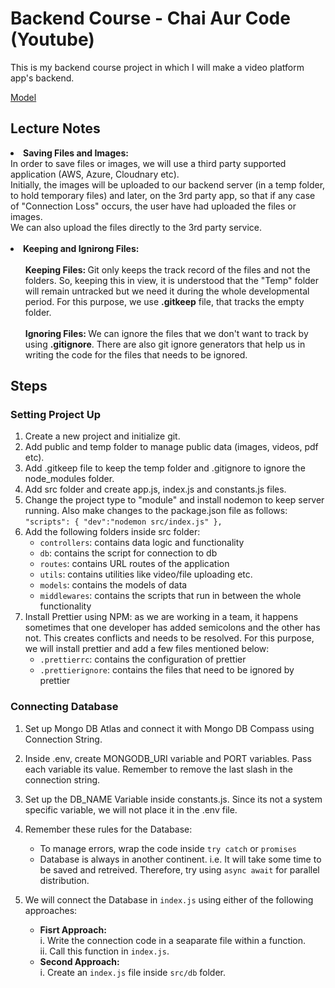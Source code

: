 # Backend Course - Chai Aur Code (Youtube)

This is my backend course project in which I will make a video platform app's backend.

[Model](https://app.eraser.io/workspace/YtPqZ1VogxGy1jzIDkzj)

## Lecture Notes

<li> <b> Saving Files and Images:</b> <br>
In order to save files or images, we will use a third party supported application (AWS, Azure, Cloudnary etc). <br> Initially, the images will be uploaded to our backend server (in a temp folder, to hold temporary files) and later, on the 3rd party app, so that if any case of "Connection Loss" occurs, the user have had uploaded the files or images. <br>
We can also upload the files directly to the 3rd party service. </li>
<br>
<li> <b>Keeping and Ignirong Files:</b><br><br>
<ul><b>Keeping Files: </b>Git only keeps the track record of the files and not the folders. So, keeping this in view, it is understood that the "Temp" folder will remain untracked but we need it during the whole developmental period. For this purpose, we use <b>.gitkeep</b> file, that tracks the empty folder.
<br><br>
<b>Ignoring Files: </b> We can ignore the files that we don't want to track by using <b>.gitignore</b>. There are also git ignore generators that help us in writing the code for the files that needs to be ignored. </ul> </li>

## Steps

### Setting Project Up

1. Create a new project and initialize git.
2. Add public and temp folder to manage public data (images, videos, pdf etc).
3. Add .gitkeep file to keep the temp folder and .gitignore to ignore the node_modules folder.
4. Add src folder and create app.js, index.js and constants.js files.
5. Change the project type to "module" and install nodemon to keep server running. Also make changes to the package.json file as follows: <br>
   `"scripts": {
    "dev":"nodemon src/index.js"
  }, `
6. Add the following folders inside src folder:
   - `controllers`: contains data logic and functionality
   - `db`: contains the script for connection to db
   - `routes`: contains URL routes of the application
   - `utils`: contains utilities like video/file uploading etc.
   - `models`: contains the models of data
   - `middlewares`: contains the scripts that run in between the whole functionality
7. Install Prettier using NPM: as we are working in a team, it happens sometimes that one developer has added semicolons and the other has not. This creates conflicts and needs to be resolved. For this purpose, we will install prettier and add a few files mentioned below:
   - `.prettierrc`: contains the configuration of prettier
   - `.prettierignore`: contains the files that need to be ignored by prettier

### Connecting Database

1. Set up Mongo DB Atlas and connect it with Mongo DB Compass using Connection String.
2. Inside .env, create MONGODB_URI variable and PORT variables. Pass each variable its value. Remember to remove the last slash in the connection string.
3. Set up the DB_NAME Variable inside constants.js. Since its not a system specific variable, we will not place it in the .env file.
4. Remember these rules for the Database:

    - To manage errors, wrap the code inside `try catch` or `promises`
    - Database is always in another continent. i.e. It will take some time to be saved and retreived. Therefore, try using `async await` for parallel distribution.
5. We will connect the Database in `index.js` using either of the following approaches:
  
    - <b>Fisrt Approach:</b> <br>
    i. Write the connection code in a seaparate file within a function. <br>
    ii. Call this function in `index.js`.
    - <b>Second Approach:</b> <br>
    i. Create an `index.js` file inside `src/db` folder.
    

